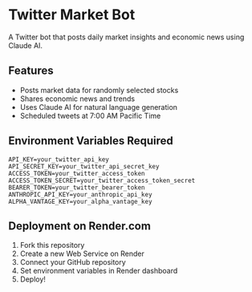 # Twitter Market Bot

A Twitter bot that posts daily market insights and economic news using Claude AI.

## Features
- Posts market data for randomly selected stocks
- Shares economic news and trends
- Uses Claude AI for natural language generation
- Scheduled tweets at 7:00 AM Pacific Time

## Environment Variables Required
```
API_KEY=your_twitter_api_key
API_SECRET_KEY=your_twitter_api_secret_key
ACCESS_TOKEN=your_twitter_access_token
ACCESS_TOKEN_SECRET=your_twitter_access_token_secret
BEARER_TOKEN=your_twitter_bearer_token
ANTHROPIC_API_KEY=your_anthropic_api_key
ALPHA_VANTAGE_KEY=your_alpha_vantage_key
```

## Deployment on Render.com
1. Fork this repository
2. Create a new Web Service on Render
3. Connect your GitHub repository
4. Set environment variables in Render dashboard
5. Deploy!
